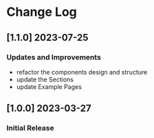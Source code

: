 # Change Log

## [1.1.0] 2023-07-25
### Updates and Improvements
- refactor the components design and structure
- update the Sections
- update Example Pages

## [1.0.0] 2023-03-27
### Initial Release
